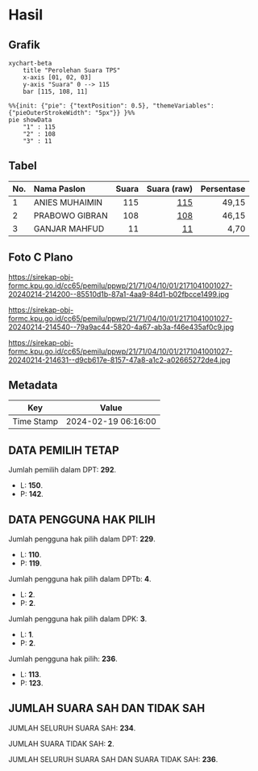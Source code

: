 # Hasil

## Grafik

```mermaid
xychart-beta
    title "Perolehan Suara TPS"
    x-axis [01, 02, 03]
    y-axis "Suara" 0 --> 115
    bar [115, 108, 11]
```

```mermaid
%%{init: {"pie": {"textPosition": 0.5}, "themeVariables": {"pieOuterStrokeWidth": "5px"}} }%%
pie showData
    "1" : 115
    "2" : 108
    "3" : 11
```

## Tabel

| No. | Nama Paslon    | Suara | Suara (raw) | Persentase |
|:--- |:-------------- | -----:| -----------:| ----------:|
| 1   | ANIES MUHAIMIN | 115   | [115][p-1]  | 49,15      |
| 2   | PRABOWO GIBRAN | 108   | [108][p-2]  | 46,15      |
| 3   | GANJAR MAHFUD  | 11    | [11][p-3]   | 4,70       |


[p-1]: https://github.com/gigit-pemilu/pemilu-2024-21-kepulauan-riau/blob/main/pilpres/hitung-suara/sub/21-kepulauan-riau/sub/71-kota-batam/sub/04-nongsa/sub/1001-sambau/sub/027-tps/sub/paslon-1.txt
[p-2]: https://github.com/gigit-pemilu/pemilu-2024-21-kepulauan-riau/blob/main/pilpres/hitung-suara/sub/21-kepulauan-riau/sub/71-kota-batam/sub/04-nongsa/sub/1001-sambau/sub/027-tps/sub/paslon-2.txt
[p-3]: https://github.com/gigit-pemilu/pemilu-2024-21-kepulauan-riau/blob/main/pilpres/hitung-suara/sub/21-kepulauan-riau/sub/71-kota-batam/sub/04-nongsa/sub/1001-sambau/sub/027-tps/sub/paslon-3.txt

## Foto C Plano

https://sirekap-obj-formc.kpu.go.id/cc65/pemilu/ppwp/21/71/04/10/01/2171041001027-20240214-214200--85510d1b-87a1-4aa9-84d1-b02fbcce1499.jpg

https://sirekap-obj-formc.kpu.go.id/cc65/pemilu/ppwp/21/71/04/10/01/2171041001027-20240214-214540--79a9ac44-5820-4a67-ab3a-f46e435af0c9.jpg

https://sirekap-obj-formc.kpu.go.id/cc65/pemilu/ppwp/21/71/04/10/01/2171041001027-20240214-214631--d9cb617e-8157-47a8-a1c2-a02665272de4.jpg


## Metadata

| Key        | Value               |
| ---------- | ------------------- |
| Time Stamp | 2024-02-19 06:16:00 |


## DATA PEMILIH TETAP

Jumlah pemilih dalam DPT: **292**.
 * L: **150**.
 * P: **142**.

## DATA PENGGUNA HAK PILIH

Jumlah pengguna hak pilih dalam DPT: **229**.
 * L: **110**.
 * P: **119**.

Jumlah pengguna hak pilih dalam DPTb: **4**.
 * L: **2**.
 * P: **2**.

Jumlah pengguna hak pilih dalam DPK: **3**.
 * L: **1**.
 * P: **2**.

Jumlah pengguna hak pilih: **236**.
 * L: **113**.
 * P: **123**.

## JUMLAH SUARA SAH DAN TIDAK SAH

JUMLAH SELURUH SUARA SAH: **234**.

JUMLAH SUARA TIDAK SAH: **2**.

JUMLAH SELURUH SUARA SAH DAN SUARA TIDAK SAH: **236**.


